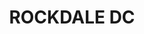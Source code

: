 ---
lastmod: '2025-04-06T06:05:20+00:00'
latitude: -33.9529
layout: suburb
longitude: 151.138
postcode: '2216'
state: NSW
title: ROCKDALE DC
url: /nsw/rockdale-dc/
---